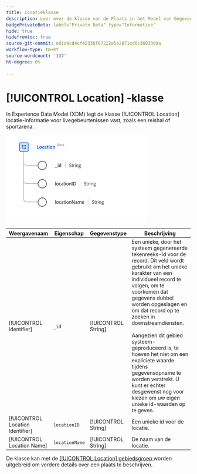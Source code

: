 ```yaml
---
title: Locatieklasse
description: Leer over de klasse van de Plaats in het Model van Gegevens van de Ervaring (XDM).
badgePrivateBeta: label="Private Beta" type="Informative"
hide: true
hidefromtoc: true
source-git-commit: e01a6cd4cf42338f87222a5e2871cd6c3683309a
workflow-type: tm+mt
source-wordcount: '137'
ht-degree: 0%

---
```


# [!UICONTROL Location] -klasse

In Experience Data Model (XDM) legt de klasse [!UICONTROL Location] locatie-informatie voor livegebeurtenissen vast, zoals een reishal of sportarena.

![ de klassenstructuur van de Plaats ](../images/classes/location.png)

| Weergavenaam | Eigenschap | Gegevenstype | Beschrijving |
| --- | --- | --- | --- |
| [!UICONTROL Identifier] | `_id` | [!UICONTROL String] | Een unieke, door het systeem gegenereerde tekenreeks-id voor de record. Dit veld wordt gebruikt om het unieke karakter van een individueel record te volgen, om te voorkomen dat gegevens dubbel worden opgeslagen en om dat record op te zoeken in downstreamdiensten.<br><br> Aangezien dit gebied systeem-geproduceerd is, te hoeven het niet om een expliciete waarde tijdens gegevensopname te worden verstrekt. U kunt er echter desgewenst nog voor kiezen om uw eigen unieke id-waarden op te geven. |
| [!UICONTROL Location Identifier] | `locationID` | [!UICONTROL String] | Een unieke id voor de locatie. |
| [!UICONTROL Location Name] | `locationName` | [!UICONTROL String] | De naam van de locatie. |

De klasse kan met de [[!UICONTROL Location] gebiedsgroep ](../field-groups/location/healthcare-location.md) worden uitgebreid om verdere details over een plaats te beschrijven.
